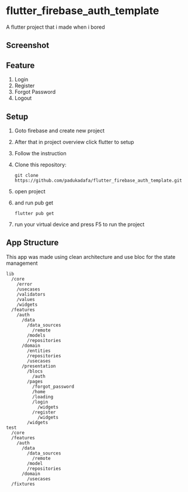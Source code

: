 # flutter_firebase_auth_template

A flutter project that i made when i bored

## Screenshot


## Feature
1. Login
2. Register
3. Forgot Password
4. Logout

## Setup
1. Goto firebase and create new project
2. After that in project overview click flutter to setup
3. Follow the instruction
4. Clone this repository:
   
   ```
   git clone https://github.com/padukadafa/flutter_firebase_auth_template.git
   ```
5. open project
6. and run pub get
   ```
   flutter pub get
   ```
7. run your virtual device and press F5 to run the project

## App Structure
This app was made using clean architecture and use bloc for the state management
```
lib
  /core
    /error
    /usecases
    /validators
    /values
    /widgets
  /features
    /auth
      /data
        /data_sources
          /remote
        /models
        /repositories
      /domain
        /entities
        /repositories
        /usecases
      /presentation
        /blocs
          /auth
        /pages
          /forgot_password
          /home
          /loading
          /login
            /widgets
          /register
            /widgets
        /widgets
test
  /core
  /features
    /auth
      /data
        /data_sources
          /remote
        /model
        /repositories
      /domain
        /usecases
  /fixtures
```
